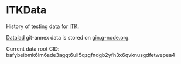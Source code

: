 # ITKData

History of testing data for [ITK](https://itk.org).

[Datalad](https://datalad.org) git-annex data is stored on
[gin.g-node.org](https://gin.g-node.org/InsightSoftwareConsortium/ITKData).

Current data root CID: bafybeibmk6lm6ade3agqt6uli5qzgfndgb2yfh3x6qvknusgdfetwepea4
